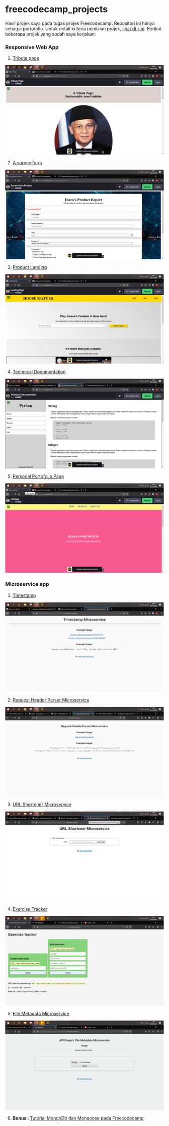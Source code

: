 # freecodecamp_projects
Hasil projek saya pada tugas projek Freecodecamp. Repositori ini hanya sebagai portofolio. Untuk detail kriteria penilaian projek, <a href="https://freecodecamp.com/learn">lihat di sini</a>. Berikut beberapa projek yang sudah saya kerjakan:

### Responsive Web App

1. <a href="https://codepen.io/ibara99/full/PoZYxor">Tribute page</a>

![Screenshot Project](./resources/RWA_1.png)

2. <a href="https://codepen.io/ibara99/full/dyGXMqL">A survey form</a>

![Screenshot Project](./resources/RWA_2.png)

3. <a href="https://codepen.io/ibara99/full/gOPRoPy">Product Landing</a>

![Screenshot Project](./resources/RWA_3.png)

4. <a href="https://codepen.io/ibara99/full/XWXyMQM">Technical Documentation</a>

![Screenshot Project](./resources/RWA_4.png)

5. <a href="https://codepen.io/ibara99/full/abNqeVW">Personal Portofolio Page</a>

![Screenshot Project](./resources/RWA_5.png)

### Microservice app

1. <a href="https://boilerplate-project-timestamp.ibaraasro.repl.co/">Timestamp</a>

![Screenshot Project](./resources/Microservice_1.png)

2. <a href="https://boilerplate-project-headerparser-1.ibaraasro.repl.co">Request Header Parser Microservice</a>

![Screenshot Project](./resources/Microservice_2.png)

3. <a href="https://boilerplate-project-urlshortener.ibaraasro.repl.co/">URL Shortener Microservice</a>

![Screenshot Project](./resources/Microservice_3.png)

4. <a href="https://boilerplate-project-exercisetracker.ibaraasro.repl.co/">Exercise Tracker</a>

![Screenshot Project](./resources/Microservice_4.png)

5. <a href="https://boilerplate-project-filemetadata.ibaraasro.repl.co/">File Metadata Microservice</a>

![Screenshot Project](./resources/Microservice_5.png)

6. **Bonus :** <a href="https://HappyTastyDifference-1.ibaraasro.repl.co">Tutorial MongoDb dan Mongoose pada Freecodecamp</a>